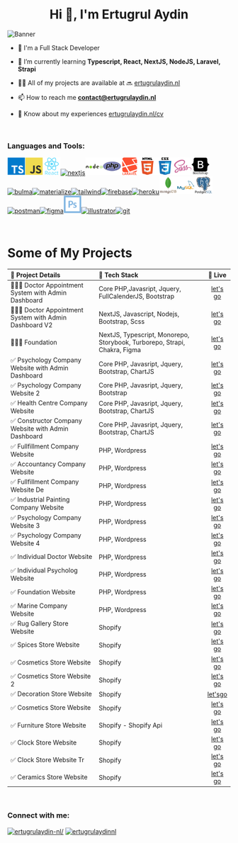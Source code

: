 <h1 align="center">Hi 👋, I'm Ertugrul Aydin</h1>
<!-- <h3 align="center">Full Stack Developer</h3> -->

![Banner](https://media.licdn.com/dms/image/D4E16AQFdjKwPNZLF3g/profile-displaybackgroundimage-shrink_350_1400/0/1696330935390?e=1702512000&v=beta&t=jHdbQFPy8ckiuiemjlbjuMtZDcm3biHR9sL9mqD0a7A)

- 🔭 I'm a Full Stack Developer

- 🌱 I’m currently learning **Typescript, React, NextJS, NodeJS, Laravel, Strapi**

- 👨‍💻 All of my projects are available at 🔜 [ertugrulaydin.nl](https://ertugrulaydin.nl)

- 📫 How to reach me **contact@ertugrulaydin.nl**

- 📄 Know about my experiences [ertugrulaydin.nl/cv](https://ertugrulaydin.nl/cv)

<br/>

<h3 align="left">Languages and Tools:</h3>
<p align="left"><a href="https://www.typescriptlang.org/" target="_blank" rel="noreferrer"><img src="https://raw.githubusercontent.com/devicons/devicon/master/icons/typescript/typescript-original.svg" alt="typescript" width="40" height="40" /></a><a href="https://developer.mozilla.org/en-US/docs/Web/JavaScript" target="_blank" rel="noreferrer"><img src="https://raw.githubusercontent.com/devicons/devicon/master/icons/javascript/javascript-original.svg" alt="javascript" width="40" height="40" /></a><a href="https://reactjs.org/" target="_blank" rel="noreferrer"><img src="https://raw.githubusercontent.com/devicons/devicon/master/icons/react/react-original-wordmark.svg" alt="react" width="40" height="40" /></a><a href="https://nextjs.org/" target="_blank" rel="noreferrer"><img src="https://cdn.worldvectorlogo.com/logos/nextjs-2.svg" alt="nextjs" width="40" height="40" /></a><a href="https://nodejs.org" target="_blank" rel="noreferrer"><img src="https://raw.githubusercontent.com/devicons/devicon/master/icons/nodejs/nodejs-original-wordmark.svg" alt="nodejs" width="40" height="40" /></a><a href="https://www.php.net" target="_blank" rel="noreferrer"><img src="https://raw.githubusercontent.com/devicons/devicon/master/icons/php/php-original.svg" alt="php" width="40" height="40" /></a><a href="https://laravel.com/" target="_blank" rel="noreferrer"><img src="https://raw.githubusercontent.com/devicons/devicon/master/icons/laravel/laravel-plain-wordmark.svg" alt="laravel" width="40" height="40" /></a><a href="https://www.w3.org/html/" target="_blank" rel="noreferrer"><img src="https://raw.githubusercontent.com/devicons/devicon/master/icons/html5/html5-original-wordmark.svg" alt="html5" width="40" height="40" /></a><a href="https://www.w3schools.com/css/" target="_blank" rel="noreferrer"><img src="https://raw.githubusercontent.com/devicons/devicon/master/icons/css3/css3-original-wordmark.svg" alt="css3" width="40" height="40" /></a><a href="https://sass-lang.com" target="_blank" rel="noreferrer"><img src="https://raw.githubusercontent.com/devicons/devicon/master/icons/sass/sass-original.svg" alt="sass" width="40" height="40" /></a><a href="https://getbootstrap.com" target="_blank" rel="noreferrer"><img src="https://raw.githubusercontent.com/devicons/devicon/master/icons/bootstrap/bootstrap-plain-wordmark.svg" alt="bootstrap" width="40" height="40" /></a><a href="https://bulma.io/" target="_blank" rel="noreferrer"><img src="https://raw.githubusercontent.com/gilbarbara/logos/804dc257b59e144eaca5bc6ffd16949752c6f789/logos/bulma.svg" alt="bulma" width="40" height="40" /></a><a href="https://materializecss.com/" target="_blank" rel="noreferrer"><img src="https://raw.githubusercontent.com/prplx/svg-logos/5585531d45d294869c4eaab4d7cf2e9c167710a9/svg/materialize.svg" alt="materialize" width="40" height="40" /></a><a href="https://tailwindcss.com/" target="_blank" rel="noreferrer"><img src="https://www.vectorlogo.zone/logos/tailwindcss/tailwindcss-icon.svg" alt="tailwind" width="40" height="40" /></a><a href="https://firebase.google.com/" target="_blank" rel="noreferrer"><img src="https://www.vectorlogo.zone/logos/firebase/firebase-icon.svg" alt="firebase" width="40" height="40" /></a><a href="https://heroku.com" target="_blank" rel="noreferrer"><img src="https://www.vectorlogo.zone/logos/heroku/heroku-icon.svg" alt="heroku" width="40" height="40" /></a><a href="https://www.mongodb.com/" target="_blank" rel="noreferrer"><img src="https://raw.githubusercontent.com/devicons/devicon/master/icons/mongodb/mongodb-original-wordmark.svg" alt="mongodb" width="40" height="40" /></a><a href="https://www.mysql.com/" target="_blank" rel="noreferrer"><img src="https://raw.githubusercontent.com/devicons/devicon/master/icons/mysql/mysql-original-wordmark.svg" alt="mysql" width="40" height="40" /></a><a href="https://www.postgresql.org" target="_blank" rel="noreferrer"><img src="https://raw.githubusercontent.com/devicons/devicon/master/icons/postgresql/postgresql-original-wordmark.svg" alt="postgresql" width="40" height="40" /></a><a href="https://postman.com" target="_blank" rel="noreferrer"><img src="https://www.vectorlogo.zone/logos/getpostman/getpostman-icon.svg" alt="postman" width="40" height="40" /></a><a href="https://www.figma.com/" target="_blank" rel="noreferrer"><img src="https://www.vectorlogo.zone/logos/figma/figma-icon.svg" alt="figma" width="40" height="40" /></a><a href="https://www.photoshop.com/en" target="_blank" rel="noreferrer"><img src="https://raw.githubusercontent.com/devicons/devicon/master/icons/photoshop/photoshop-line.svg" alt="photoshop" width="40" height="40" /></a><a href="https://www.adobe.com/in/products/illustrator.html" target="_blank" rel="noreferrer"><img src="https://www.vectorlogo.zone/logos/adobe_illustrator/adobe_illustrator-icon.svg" alt="illustrator" width="40" height="40" /></a><a href="https://git-scm.com/" target="_blank" rel="noreferrer"><img src="https://www.vectorlogo.zone/logos/git-scm/git-scm-icon.svg" alt="git" width="40" height="40" /></a></p>
<br/>

<h1 align="left">Some of My Projects</h1>

| 📝 Project Details| 🔧 Tech Stack | 🚀 Live  |
| :--- |:--- | :---: |
| 👨🏻‍💻 Doctor Appointment System with Admin Dashboard   | Core PHP,Javasript, Jquery, FullCalenderJS, Bootstrap     | [let's go](https://psk.ertugrulaydin.nl/)     |
| 👨🏻‍💻 Doctor Appointment System with Admin Dashboard V2   | NextJS, Javascript, Nodejs, Bootstrap, Scss      | [let's go](https://psk2.ertugrulaydin.nl/)     |
| 👨🏻‍💻 Foundation   | NextJS, Typescript, Monorepo, Storybook, Turborepo, Strapi, Chakra, Figma     | [let's go](https://www.wsvvrijheid.nl/)     |
| ✅ Psychology Company Website with Admin Dashboard   | Core PHP, Javasript, Jquery, Bootstrap, ChartJS      | [let's go](https://www.empatipsikoterapi.com/)    |
| ✅ Psychology Company Website 2   | Core PHP, Javasript, Jquery, Bootstrap      | [let's go](https://www.empatidanisma.com/)    |
| ✅ Health Centre  Company Website  | Core PHP, Javasript, Jquery, Bootstrap, ChartJS      | [let's go](https://cinselterapiuzmani.com/)    |
| ✅ Constructor Company Website with Admin Dashboard   | Core PHP, Javasript, Jquery, Bootstrap, ChartJS      | [let's go](https://gunesmuhendislik.com/)    |
| ✅ Fullfillment Company Website   | PHP, Wordpress      | [let's go](https://ukprefulfillment.com/)    |
| ✅ Accountancy Company Website   | PHP, Wordpress      | [let's go](https://dtodanismanlik.com)    |
| ✅ Fullfillment Company Website De   | PHP, Wordpress      | [let's go](https://logistik-global.de/)    |
| ✅ Industrial Painting Company Website   | PHP, Wordpress      | [let's go](https://experthus.com/)    |
| ✅ Psychology Company Website 3  | PHP, Wordpress      | [let's go](https://www.kocaeliciftterapisi.com/)    |
| ✅ Psychology Company Website 4  | PHP, Wordpress      | [let's go](https://kocaelicocukpsikologu.com/)    |
| ✅ Individual Doctor Website   | PHP, Wordpress      | [let's go](https://www.melikegokdemir.com/)    |
| ✅ Individual Psycholog Website   | PHP, Wordpress      | [let's go](https://ferhatcitiroglu.com/)    |
| ✅ Foundation Website    | PHP, Wordpress      | [let's go](https://www.stichtingflipje.nl/)    |
| ✅ Marine Company Website    | PHP, Wordpress      | [let's go](https://zigzagmarine.com/)    |
| ✅ Rug Gallery Store Website   | Shopify      | [let's go](https://wrghome.com/)    |
| ✅ Spices Store Website   | Shopify      | [let's go](https://tuanashop.nl/)    |
| ✅ Cosmetics Store Website   | Shopify      | [let's go](https://eyka.nl/)    |
| ✅ Cosmetics Store Website 2   | Shopify      | [let's go](https://formcure.nl/)    |
| ✅ Decoration Store Website   | Shopify      | [let'sgo](https://www.decomil.com/)    |
| ✅ Cosmetics Store Website   | Shopify      | [let's go](https://eyka.nl/)    |
| ✅ Furniture Store Website   | Shopify - Shopify Api      | [let's go](https://www.thebargainfurniture.com/)    |
| ✅ Clock Store Website   | Shopify     | [let's go](https://www.mclocks.store/)    |
| ✅ Clock Store Website Tr  | Shopify     | [let's go](https://www.mclocks.com/)    |
| ✅ Ceramics Store Website  | Shopify     | [let's go](https://bskceramics.com/)    |


<br/>



<h3 align="left">Connect with me:</h3>
<p align="left">
<a href="https://linkedin.com/in/ertugrulaydin-nl/" target="blank"><img align="center" src="https://raw.githubusercontent.com/rahuldkjain/github-profile-readme-generator/master/src/images/icons/Social/linked-in-alt.svg" alt="ertugrulaydin-nl/" height="30" width="40" /></a>
<a href="https://instagram.com/ertugrulaydinnl" target="blank"><img align="center" src="https://raw.githubusercontent.com/rahuldkjain/github-profile-readme-generator/master/src/images/icons/Social/instagram.svg" alt="ertugrulaydinnl" height="30" width="40" /></a>
</p>
